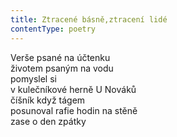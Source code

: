 ```yaml
---
title: Ztracené básně,ztracení lidé
contentType: poetry
---
```


<section>

Verše psané na účtenku  
životem psaným na vodu  
pomyslel si  
v kulečníkové herně U Nováků  
číšník když tágem  
posunoval rafie hodin na stěně  
zase o den zpátky

</section>
